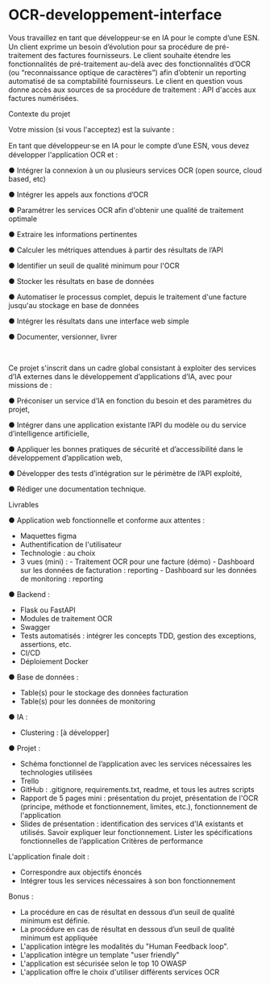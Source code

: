 # OCR-developpement-interface

Vous travaillez en tant que développeur⸱se en IA pour le compte d’une ESN.
Un client exprime un besoin d’évolution pour sa procédure de pré-traitement des factures fournisseurs.
Le client souhaite étendre les fonctionnalités de pré-traitement au-delà avec des fonctionnalités d’OCR (ou “reconnaissance optique de caractères”) afin d’obtenir un reporting automatisé de sa comptabilité fournisseurs.
Le client en question vous donne accès aux sources de sa procédure de traitement : API d'accès aux factures numérisées.

Contexte du projet

Votre mission (si vous l'acceptez) est la suivante :

En tant que développeur⸱se en IA pour le compte d’une ESN, vous devez développer l'application OCR et :

● Intégrer la connexion à un ou plusieurs services OCR (open source, cloud based, etc)

● Intégrer les appels aux fonctions d’OCR

● Paramétrer les services OCR afin d'obtenir une qualité de traitement optimale

● Extraire les informations pertinentes

● Calculer les métriques attendues à partir des résultats de l’API

● Identifier un seuil de qualité minimum pour l'OCR

● Stocker les résultats en base de données

● Automatiser le processus complet, depuis le traitement d'une facture jusqu'au stockage en base de données

● Intégrer les résultats dans une interface web simple

● Documenter, versionner, livrer

​

Ce projet s'inscrit dans un cadre global consistant à exploiter des services d’IA externes dans le développement d’applications d’IA, avec pour missions de :

● Préconiser un service d’IA en fonction du besoin et des paramètres du projet,

● Intégrer dans une application existante l’API du modèle ou du service d’intelligence artificielle,

● Appliquer les bonnes pratiques de sécurité et d’accessibilité dans le développement d’application web,

● Développer des tests d’intégration sur le périmètre de l’API exploité,

● Rédiger une documentation technique.


Livrables

● Application web fonctionnelle et conforme aux attentes :
- Maquettes figma
- Authentification de l'utilisateur
- Technologie : au choix
- 3 vues (mini) :
      - Traitement OCR pour une facture (démo)
      - Dashboard sur les données de facturation : reporting
      - Dashboard sur les données de monitoring : reporting

● Backend :
- Flask ou FastAPI
- Modules de traitement OCR
- Swagger
- Tests automatisés : intégrer les concepts TDD, gestion des exceptions, assertions, etc.
- CI/CD
- Déploiement Docker

● Base de données :
- Table(s) pour le stockage des données facturation
- Table(s) pour les données de monitoring

● IA :
- Clustering : [à développer]

● Projet :
- Schéma fonctionnel de l’application avec les services nécessaires les technologies utilisées
- Trello
- GitHub : .gitignore, requirements.txt, readme, et tous les autres scripts
- Rapport de 5 pages mini : présentation du projet, présentation de l'OCR (principe, méthode et fonctionnement, limites, etc.), fonctionnement de l'application
- Slides de présentation : identification des services d'IA existants et utilisés. Savoir expliquer leur fonctionnement. Lister les spécifications fonctionnelles de l’application
Critères de performance

L'application finale doit :
- Correspondre aux objectifs énoncés
- Intégrer tous les services nécessaires à son bon fonctionnement

Bonus :
- La procédure en cas de résultat en dessous d’un seuil de qualité minimum est définie.
- La procédure en cas de résultat en dessous d’un seuil de qualité minimum est appliquée
- L'application intègre les modalités du "Human Feedback loop".
- L'application intègre un template "user friendly"
- L'application est sécurisée selon le top 10 OWASP
- L'application offre le choix d'utiliser différents services OCR
